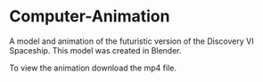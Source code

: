 # Computer-Animation
A model and animation of the futuristic version of the Discovery VI Spaceship. 
This model was created in Blender.

To view the animation download the mp4 file.

